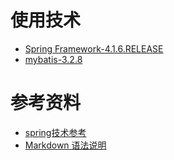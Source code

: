 
# 使用技术
* [Spring Framework-4.1.6.RELEASE](http://spring.io/ "Spring")
* [mybatis-3.2.8](https://github.com/mybatis/mybatis-3/releases/tag/mybatis-3.2.8 "myBatis")

# 参考资料
* [spring技术参考](http://blog.csdn.net/Evankaka/article/category/3073841 "CSDN-林炳文Evankaka")
* [Markdown 语法说明](http://wowubuntu.com/markdown/#link "Markdown 语法说明 (简体中文版)")

